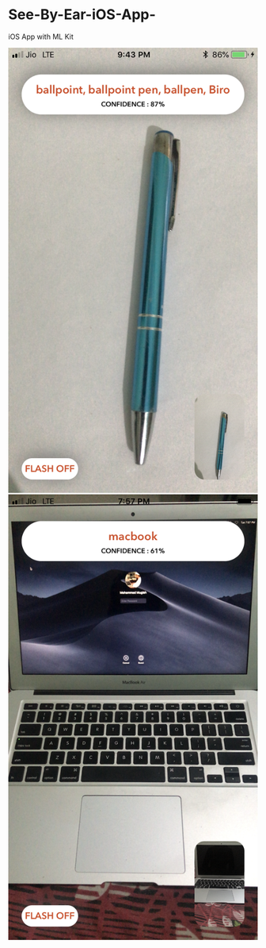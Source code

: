 # See-By-Ear-iOS-App-
iOS App with ML Kit

![alt text](https://github.com/MdMugish/See-By-Ear-iOS-App-/blob/master/ScreenShot/Screenshot%201.PNG)
![alt text](https://github.com/MdMugish/See-By-Ear-iOS-App-/blob/master/ScreenShot/Screenshot%202.PNG)
